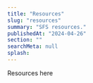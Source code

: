 ```yaml
---
title: "Resources"
slug: "resources"
summary: "SFS resources."
publishedAt: "2024-04-26"
section: ""
searchMeta: null
splash:
---
```


Resources here
